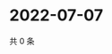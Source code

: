 # 2022-07-07

共 0 条

<!-- BEGIN WEIBO -->
<!-- 最后更新时间 Thu Jul 07 2022 00:25:02 GMT+0800 (China Standard Time) -->

<!-- END WEIBO -->
